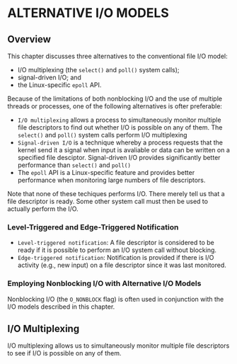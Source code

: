 # ALTERNATIVE I/O MODELS

## Overview

This chapter discusses three alternatives to the conventional file 
I/O model:

+ I/O multiplexing (the `select()` and `poll()` system calls);       
+ signal-driven I/O; and
+ the Linux-specific `epoll` API.

Because of the limitations of both nonblocking I/O and the use of 
multiple threads or processes, one of the following alternatives is
ofter preferable:

+ `I/O multiplexing` allows a process to simultaneously monitor 
  multiple file descriptors to find out whether I/O is possible on
  any of them. The `select()` and `poll()` system calls perform I/O
  multiplexing
+ `Signal-driven I/O` is a technique whereby a process requests that
  the kernel send it a signal when input is avaliable or data can be
  written on a specified file desciptor. Signal-driven I/O provides
  significantly better performance than `select()` and `poll()`
+ The `epoll` API is a Linux-specific feature and provides better
  performance when monitoring large numbers of file descriptors.

Note that none of these techiques performs I/O. There merely tell us
that a file descriptor is ready. Some other system call must then 
be used to actually perform the I/O.

### Level-Triggered and Edge-Triggered Notification

+ `Level-triggered notification`: A file descriptor is considered to
  be ready if it is possible to perform an I/O system call without
  blocking.
+ `Edge-triggered notification`: Notification is provided if there
  is I/O activity (e.g., new input) on a file descriptor since it
  was last monitored.

### Employing Nonblocking I/O with Alternative I/O Models

Nonblocking I/O (the `O_NONBLOCK` flag) is often used in conjunction
with the I/O models described in this chapter.

## I/O Multiplexing

I/O multiplexing allows us to simultaneously monitor multiple file
descriptors to see if I/O is possible on any of them.